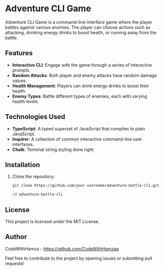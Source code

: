# Adventure CLI Game

Adventure CLI Game is a command-line interface game where the player battles against various enemies. The player can choose actions such as attacking, drinking energy drinks to boost health, or running away from the battle.

## Features

- **Interactive CLI**: Engage with the game through a series of interactive prompts.
- **Random Attacks**: Both player and enemy attacks have random damage values.
- **Health Management**: Players can drink energy drinks to boost their health.
- **Enemy Types**: Battle different types of enemies, each with varying health levels.

## Technologies Used

- **TypeScript**: A typed superset of JavaScript that compiles to plain JavaScript.
- **Inquirer**: A collection of common interactive command-line user interfaces.
- **Chalk**: Terminal string styling done right.


## Installation

1. Clone the repository:
   ```bash
   git clone https://github.com/your-username/adventure-battle-cli.git
   
   cd adventure-battle-cli

## License
This project is licensed under the MIT License.

## Author
CodeWithHamza - https://github.com/CodeWithHamzaa

Feel free to contribute to the project by opening issues or submitting pull requests!

